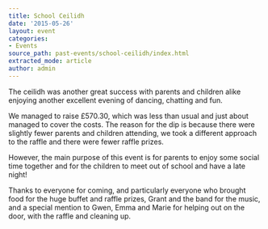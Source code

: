 ```yaml
---
title: School Ceilidh
date: '2015-05-26'
layout: event
categories:
- Events
source_path: past-events/school-ceilidh/index.html
extracted_mode: article
author: admin
---
```


The ceilidh was another great success with parents and children alike enjoying another excellent evening of dancing, chatting and fun.

We managed to raise £570.30, which was less than usual and just about managed to cover the costs. The reason for the dip is because there were slightly fewer parents and children attending, we took a different approach to the raffle and there were fewer raffle prizes.

However, the main purpose of this event is for parents to enjoy some social time together and for the children to meet out of school and have a late night!

Thanks to everyone for coming, and particularly everyone who brought food for the huge buffet and raffle prizes, Grant and the band for the music, and a special mention to Gwen, Emma and Marie for helping out on the door, with the raffle and cleaning up.
